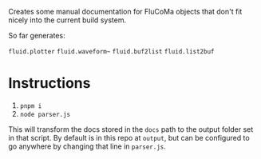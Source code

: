 Creates some manual documentation for FluCoMa objects that don't fit nicely into the current build system.

So far generates:

`fluid.plotter`
`fluid.waveform~`
`fluid.buf2list`
`fluid.list2buf`

# Instructions

1. `pnpm i`
2. `node parser.js`

This will transform the docs stored in the `docs` path to the output folder set in that script. By default is in this repo at `output`, but can be configured to go anywhere by changing that line in `parser.js`.